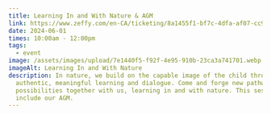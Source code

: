```yaml
---
title: Learning In and With Nature & AGM
link: https://www.zeffy.com/en-CA/ticketing/8a1455f1-bf7c-4dfa-af07-cc985c01fb88
date: 2024-06-01
times: 10:00am - 12:00pm
tags:
  - event
image: /assets/images/upload/7e1440f5-f92f-4e95-910b-23ca3a741701.webp
imageAlt: Learning In and With Nature
description: In nature, we build on the capable image of the child through
  authentic, meaningful learning and dialogue. Come and forge new pathways of
  possibilities together with us, learning in and with nature. This session will
  include our AGM.
---
```

